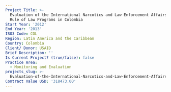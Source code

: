 ```yaml
---
Project Title: >-
  Evaluation of the International Narcotics and Law Enforcement Affairs (INL)
  Rule of Law Programs in Colombia
Start Year: '2012'
End Year: '2013'
ISO3 Code: COL
Region: Latin America and the Caribbean
Country: Colombia
Client/ Donor: USAID
Brief Description: ''
Is Current Project? (true/false): false
Practice Area:
  - Monitoring and Evaluation
projects_slug: >-
  Evaluation-of-the-International-Narcotics-and-Law-Enforcement-Affairs-(INL)-Rule-of-Law-Programs-in-Colombia
Contract Value USD: '318473.00'
---
```

